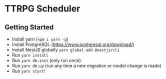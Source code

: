 # TTRPG Scheduler

## Getting Started

* Install yarn (`npm i yarn -g`)
* Install PostgreSQL (https://www.postgresql.org/download/)
* Install NestJS globally `yarn global add @nestjs/cli`
* Run `yarn install`
* Run `yarn db:init` (only run once)
* Run `yarn db:up` (run any time a new migration or model change is made)
* Run `yarn start`!
